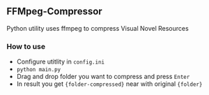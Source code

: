## FFMpeg-Compressor
Python utility uses ffmpeg to compress Visual Novel Resources

### How to use
* Configure utitlity in `config.ini`
* `python main.py`
* Drag and drop folder you want to compress and press `Enter`
* In result you get `{folder-compressed}` near with original `{folder}`
